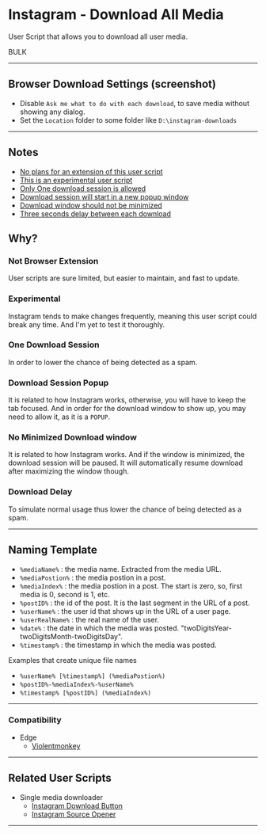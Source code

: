 # Instagram - Download All Media
User Script that allows you to download all user media.

BULK

---

## Browser Download Settings (screenshot)
- Disable `Ask me what to do with each download`, to save media without showing any dialog.
- Set the `Location` folder to some folder like `D:\instagram-downloads`

---

## Notes
- [No plans for an extension of this user script](#not-browser-extension)
- [This is an experimental user script](#experimental)
- [Only One download session is allowed](#one-download-session)
- [Download session will start in a new popup window](#download-session-popup)
- [Download window should not be minimized](#no-minimized-download-window)
- [Three seconds delay between each download](#download-delay)

## Why?
### Not Browser Extension
User scripts are sure limited, but easier to maintain, and fast to update.

### Experimental
Instagram tends to make changes frequently, meaning this user script could break any time. And I'm yet to test it thoroughly.

### One Download Session
In order to lower the chance of being detected as a spam.

### Download Session Popup
It is related to how Instagram works, otherwise, you will have to keep the tab focused. And in order for the download window to show up, you may need to allow it, as it is a `POPUP`.

### No Minimized Download window 
It is related to how Instagram works. And if the window is minimized, the download session will be paused. It will automatically resume download after maximizing the window though.

### Download Delay
To simulate normal usage thus lower the chance of being detected as a spam.

---

## Naming Template
* `%mediaName%` : the media name. Extracted from the media URL.
* `%mediaPostion%` : the media postion in a post.
* `%mediaIndex%` : the media postion in a post. The start is zero, so, first media is 0, second is 1, etc.
* `%postID%` : the id of the post. It is the last segment in the URL of a post.
* `%userName%` : the user id that shows up in the URL of a user page.
* `%userRealName%` : the real name of the user.
* `%date%` : the date in which the media was posted. "twoDigitsYear-twoDigitsMonth-twoDigitsDay".
* `%timestamp%` : the timestamp in which the media was posted.

 Examples that create unique file names
* `%userName% [%timestamp%] (%mediaPostion%)`
* `%postID%-%mediaIndex%-%userName%`
* `%timestamp% [%postID%] (%mediaIndex%)`
---

### Compatibility
* Edge
   *  [Violentmonkey](https://chrome.google.com/webstore/detail/violentmonkey/jinjaccalgkegednnccohejagnlnfdag)

---
## Related User Scripts
* Single media downloader
  * [Instagram Download Button](https://greasyfork.org/en/scripts/406535-instagram-download-button)
  * [Instagram Source Opener](https://greasyfork.org/en/scripts/372366-instagram-source-opener)

---
